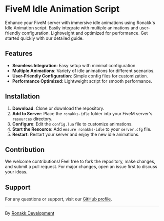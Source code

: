 # FiveM Idle Animation Script

Enhance your FiveM server with immersive idle animations using Ronakk's Idle Animation script. Easily integrate with multiple animations and user-friendly configuration. Lightweight and optimized for performance. Get started quickly with our detailed guide.

## Features
- **Seamless Integration**: Easy setup with minimal configuration.
- **Multiple Animations**: Variety of idle animations for different scenarios.
- **User-Friendly Configuration**: Simple config files for customization.
- **Performance Optimized**: Lightweight script for smooth performance.

## Installation
1. **Download**: Clone or download the repository.
2. **Add to Server**: Place the `ronakks-idle` folder into your FiveM server's `resources` directory.
3. **Configure**: Edit the `config.lua` file to customize animations.
4. **Start the Resource**: Add `ensure ronakks-idle` to your `server.cfg` file.
5. **Restart**: Restart your server and enjoy the new idle animations.

## Contribution
We welcome contributions! Feel free to fork the repository, make changes, and submit a pull request. For major changes, open an issue first to discuss your ideas.

## Support
For any questions or support, visit our [GitHub profile](https://github.com/ronakkdevelopment).

---

By [Ronakk Development](https://github.com/ronakkdevelopment)

